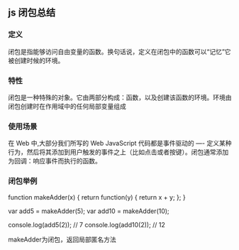 ## js 闭包总结

### 定义
闭包是指能够访问自由变量的函数。换句话说，定义在闭包中的函数可以“记忆”它被创建时候的环境。
### 特性
闭包是一种特殊的对象。它由两部分构成：函数，以及创建该函数的环境。环境由闭包创建时在作用域中的任何局部变量组成
### 使用场景
在 Web 中,大部分我们所写的 Web JavaScript 代码都是事件驱动的 —- 定义某种行为，然后将其添加到用户触发的事件之上（比如点击或者按键）。闭包通常添加为回调：响应事件而执行的函数。

### 闭包举例
function makeAdder(x) {
  return function(y) {
    return x + y;
  };
}

var add5 = makeAdder(5);
var add10 = makeAdder(10);

console.log(add5(2));  // 7
console.log(add10(2)); // 12

makeAdder为闭包，返回局部匿名方法
